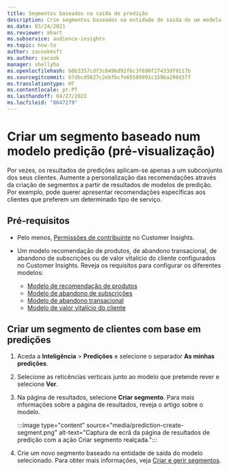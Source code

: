 ```yaml
---
title: Segmentos baseados na saída de predição
description: Crie segmentos baseados na entidade de saída de um modelo de predição.
ms.date: 03/24/2021
ms.reviewer: mhart
ms.subservice: audience-insights
ms.topic: how-to
author: zacookmsft
ms.author: zacook
manager: shellyha
ms.openlocfilehash: b0b3357cdf3c049bd92f6c3f690f27433df9117b
ms.sourcegitcommit: b7dbcd5627c2ebfbcfe65589991c159ba290d377
ms.translationtype: HT
ms.contentlocale: pt-PT
ms.lasthandoff: 04/27/2022
ms.locfileid: "8647279"
---
```

# <a name="create-a-segment-based-on-a-prediction-model-preview"></a>Criar um segmento baseado num modelo predição (pré-visualização)

Por vezes, os resultados de predições aplicam-se apenas a um subconjunto dos seus clientes. Aumente a personalização das recomendações através da criação de segmentos a partir de resultados de modelos de predição. Por exemplo, pode querer apresentar recomendações específicas aos clientes que preferem um determinado tipo de serviço. 

## <a name="prerequisites"></a>Pré-requisitos

- Pelo menos, [Permissões de contribuinte](permissions.md) no Customer Insights.

- Um modelo recomendação de produtos, de abandono transacional, de abandono de subscrições ou de valor vitalício do cliente configurados no Customer Insights. Reveja os requisitos para configurar os diferentes modelos:

  - [Modelo de recomendação de produtos](predict-product-recommendation.md)
  - [Modelo de abandono de subscrições](predict-subscription-churn.md)
  - [Modelo de abandono transacional](predict-transactional-churn.md)
  - [Modelo de valor vitalício do cliente](predict-customer-lifetime-value.md)

## <a name="create-a-customer-segment-based-on-predictions"></a>Criar um segmento de clientes com base em predições

1. Aceda a **Inteligência** > **Predições** e selecione o separador **As minhas predições**.

1. Selecione as reticências verticais junto ao modelo que pretende rever e selecione **Ver**.

1. Na página de resultados, selecione **Criar segmento**. Para mais informações sobre a página de resultados, reveja o artigo sobre o modelo.

   :::image type="content" source="media/prediction-create-segment.png" alt-text="Captura de ecrã da página de resultados de predição com a ação Criar segmento realçada.":::

1. Crie um novo segmento baseado na entidade de saída do modelo selecionado. Para obter mais informações, veja [Criar e gerir segmentos](segments.md).